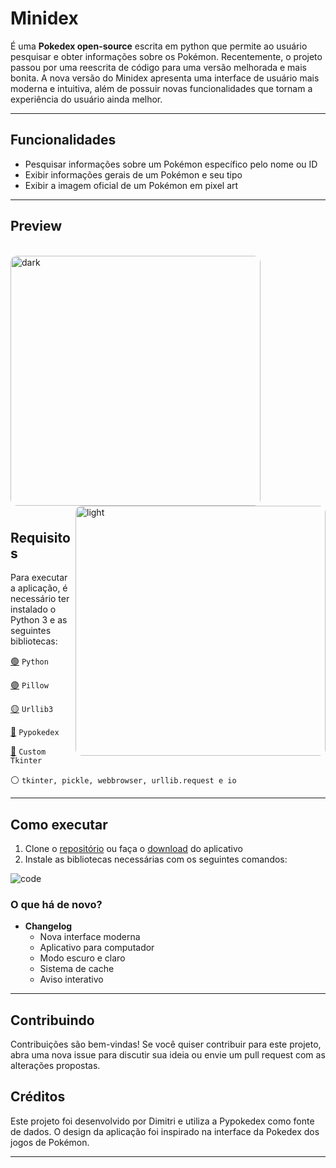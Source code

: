 # Minidex

É uma **Pokedex open-source** escrita em python que permite ao usuário pesquisar e obter informações sobre os Pokémon. Recentemente, o projeto passou por uma reescrita de código para uma versão melhorada e mais bonita. A nova versão do Minidex apresenta uma interface de usuário mais moderna e intuitiva, além de possuir novas funcionalidades que tornam a experiência do usuário ainda melhor.

---

## Funcionalidades

- Pesquisar informações sobre um Pokémon específico pelo nome ou ID
- Exibir informações gerais de um Pokémon e seu tipo
- Exibir a imagem oficial de um Pokémon em pixel art

---

## Preview
<div>
  <div style="display: inline_block"><br>
  <img align="center" alt="dark" height="400" style="border-radius:10px;" src="https://github.com/Dimitri-Matheus/Minidex/assets/121637762/cfca4897-8841-4d24-8179-7ba3aaebbe67"></a>
  <img align="right" alt="light" height="400" style="border-radius:10px;" src="https://github.com/Dimitri-Matheus/Minidex/assets/121637762/3409d4ed-0375-4c71-8112-4d006991a549"></a>
</div>

#

## Requisitos

Para executar a aplicação, é necessário ter instalado o Python 3 e as seguintes bibliotecas:

[🟢](https://www.python.org/) `Python`

[🟣](https://pypi.org/project/Pillow/) `Pillow`

[🟡](https://pypi.org/project/urllib3/) `Urllib3`

[🔴](https://github.com/arnavb/pypokedex) `Pypokedex`

[🔵](https://github.com/TomSchimansky/CustomTkinter) `Custom Tkinter`

⚪️ `tkinter, pickle, webbrowser, urllib.request e io`

---

## Como executar

1. Clone o [repositório](https://github.com/Dimitri-Matheus/Pokedex-Modern) ou faça o [download](https://github.com/Dimitri-Matheus/Pokedex-Modern/releases) do aplicativo
2. Instale as bibliotecas necessárias com os seguintes comandos:

![code](https://github.com/Dimitri-Matheus/Minidex/assets/121637762/5f59cf6b-8c42-4af1-935d-0653ea269006)


### O que há de novo?

+ **Changelog**
   - Nova interface moderna
   - Aplicativo para computador
   - Modo escuro e claro
   - Sistema de cache
   - Aviso interativo

---

## Contribuindo

Contribuições são bem-vindas! Se você quiser contribuir para este projeto, abra uma nova issue para discutir sua ideia ou envie um pull request com as alterações propostas.

## Créditos

Este projeto foi desenvolvido por Dimitri e utiliza a Pypokedex como fonte de dados. O design da aplicação foi inspirado na interface da Pokedex dos jogos de Pokémon.

***
